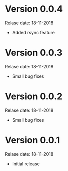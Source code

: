 # Version 0.0.4
Relase date: 18-11-2018

* Added rsync feature

# Version 0.0.3
Relase date: 18-11-2018

* Small bug fixes

# Version 0.0.2
Relase date: 18-11-2018

* Small bug fixes

# Version 0.0.1 
Relase date: 18-11-2018

* Initial release
